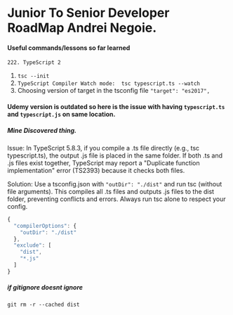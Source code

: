 # Junior To Senior Developer RoadMap Andrei Negoie.
#### Useful commands/lessons so far learned
`222. TypeScript 2`

1. `tsc --init` 
2. `TypeScript Compiler Watch mode:  tsc typescript.ts --watch`
3. Choosing version of target in the tsconfig file    `"target": "es2017",` 

#### Udemy version is outdated so here is the issue with having `typescript.ts` and `typescript.js` on same location.
##### Mine Discovered thing.
Issue:
In TypeScript 5.8.3, if you compile a .ts file directly (e.g., tsc typescript.ts), the output .js file is placed in the same folder. If both .ts and .js files exist together, TypeScript may report a "Duplicate function implementation" error (TS2393) because it checks both files.

Solution:
Use a tsconfig.json with `"outDir": "./dist"` and run tsc (without file arguments). This compiles all .ts files and outputs .js files to the dist folder, preventing conflicts and errors. Always run tsc alone to respect your config.
```js
{
  "compilerOptions": {
    "outDir": "./dist"
  },
  "exclude": [
    "dist",
    "*.js"
  ]
}
```

##### if gitignore doesnt ignore
`git rm -r --cached dist`